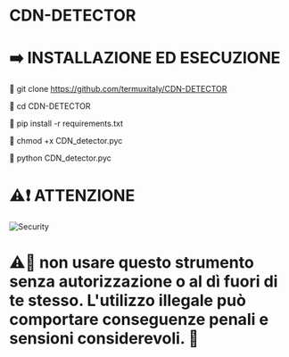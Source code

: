 # CDN-DETECTOR
# ➡️ INSTALLAZIONE ED ESECUZIONE
🔲 git clone https://github.com/termuxitaly/CDN-DETECTOR

🔲 cd CDN-DETECTOR

🔲 pip install -r requirements.txt

🔲 chmod +x CDN_detector.pyc

🔲 python CDN_detector.pyc

# ⚠️❗️ ATTENZIONE
![Security](https://www.ilmeteo.it/portale/files/giornale/big/test-it-alert-23012024.jpg)
# ⚠️🎩 non usare questo strumento senza autorizzazione o al dì fuori di te stesso. L'utilizzo illegale può comportare conseguenze penali e sensioni considerevoli. 🔴